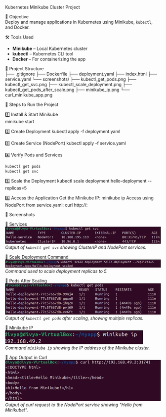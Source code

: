Kubernetes Minikube Cluster Project

📌 Objective  
Deploy and manage applications in Kubernetes using Minikube, `kubectl`, and Docker.  

🛠 Tools Used  
- **Minikube** – Local Kubernetes cluster  
- **kubectl** – Kubernetes CLI tool  
- **Docker** – For containerizing the app  

📂 Project Structure  
    ├── .gitignore
    ├── Dockerfile
    ├── deployment.yaml
    ├── index.html
    ├── service.yaml
    └── screenshots/
    ├── kubectl_get_pods.png
    ├── kubectl_get_svc.png
    ├── kubectl_scale_deployment.png
    ├── kubectl_get_pods_after_scale.png
    ├── minikube_ip.png
    └── curl_minikube_app.png
                       
🚀 Steps to Run the Project

1️⃣ Install & Start Minikube  
    minikube start

2️⃣ Create Deployment
    kubectl apply -f deployment.yaml

3️⃣ Create Service (NodePort)
    kubectl apply -f service.yaml

4️⃣ Verify Pods and Services

    kubectl get pods
    kubectl get svc
5️⃣ Scale the Deployment
    kubectl scale deployment hello-deployment --replicas=5

6️⃣ Access the Application
Get the Minikube IP:
    minikube ip
Access using NodePort from service.yaml:
    curl http://<minikube-ip>:<nodeport>

📸 Screenshots  
  
  🔹 Services  
    [![Services](screenshots/kubectl_get_svc.png)](screenshots/kubectl_get_svc.png)  
    *Output of `kubectl get svc` showing ClusterIP and NodePort services.*  

  🔹 Scale Deployment Command  
    [![Scale Deployment](screenshots/kubectl_scale_deployment.png)](screenshots/kubectl_scale_deployment.png)  
    *Command used to scale deployment replicas to 5.*  

  🔹 Pods After Scaling  
    [![Pods After Scale](screenshots/kubectl_get_pods_after_scale.png)](screenshots/kubectl_get_pods_after_scale.png)  
    *Output of `kubectl get pods` after scaling, showing multiple replicas.*  

  🔹 Minikube IP  
    [![Minikube IP](screenshots/minikube_ip.png)](screenshots/minikube_ip.png)  
    *Command `minikube ip` showing the IP address of the Minikube cluster.*  

  🔹 App Output in Curl  
    [![Curl Output](screenshots/curl_minikube_app.png)](screenshots/curl_minikube_app.png)  
    *Output of curl request to the NodePort service showing "Hello from Minikube!".*  



